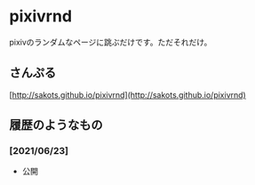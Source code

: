 # pixivrnd

pixivのランダムなページに跳ぶだけです。ただそれだけ。

## さんぷる

[http://sakots.github.io/pixivrnd](http://sakots.github.io/pixivrnd)

## 履歴のようなもの

### [2021/06/23]

- 公開
